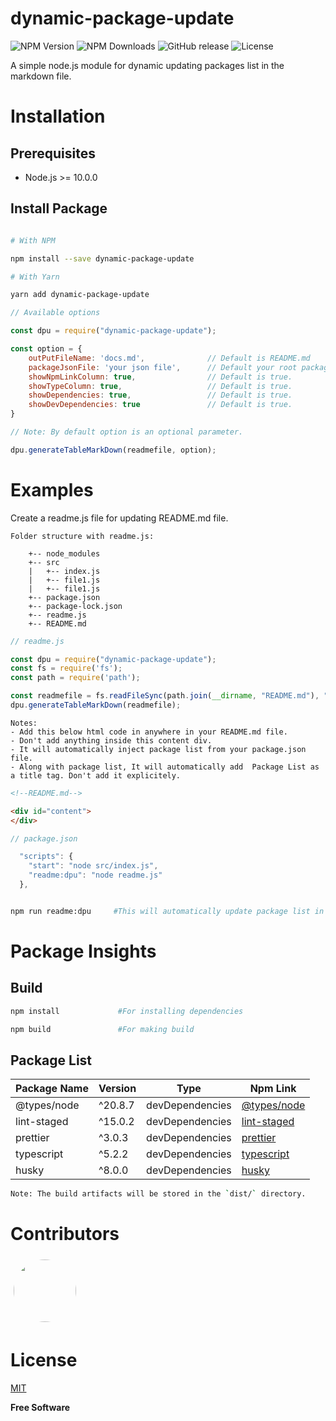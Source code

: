 # dynamic-package-update

![NPM Version](https://img.shields.io/npm/v/dynamic-package-update.svg?style=flat)
![NPM Downloads](https://img.shields.io/npm/dm/dynamic-package-update.svg)
![GitHub release](https://img.shields.io/github/release/shiv-source/dynamic-package-update)
![License](https://img.shields.io/github/license/shiv-source/dynamic-package-update)

A simple node.js module for dynamic updating packages list in the markdown file.


# Installation

## Prerequisites

- Node.js >= 10.0.0


## Install Package

```sh

# With NPM

npm install --save dynamic-package-update

# With Yarn

yarn add dynamic-package-update

```

```js
// Available options

const dpu = require("dynamic-package-update");

const option = {
    outPutFileName: 'docs.md',              // Default is README.md
    packageJsonFile: 'your json file',      // Default your root package.json file no need to set this option. 
    showNpmLinkColumn: true,                // Default is true.
    showTypeColumn: true,                   // Default is true.
    showDependencies: true,                 // Default is true.
    showDevDependencies: true               // Default is true.
}

// Note: By default option is an optional parameter.

dpu.generateTableMarkDown(readmefile, option);
```

# Examples

Create a readme.js file for updating README.md file.

```
Folder structure with readme.js:

    +-- node_modules
    +-- src
    |   +-- index.js
    |   +-- file1.js
    |   +-- file1.js
    +-- package.json
    +-- package-lock.json
    +-- readme.js
    +-- README.md

```

```js
// readme.js

const dpu = require("dynamic-package-update");
const fs = require('fs');
const path = require('path');

const readmefile = fs.readFileSync(path.join(__dirname, "README.md"), "utf8");
dpu.generateTableMarkDown(readmefile);

```

```
Notes:
- Add this below html code in anywhere in your README.md file.
- Don't add anything inside this content div.
- It will automatically inject package list from your package.json file.
- Along with package list, It will automatically add  Package List as a title tag. Don't add it explicitely.

```

```html
<!--README.md-->

<div id="content">
</div>
```

```js
// package.json

  "scripts": {
    "start": "node src/index.js",
    "readme:dpu": "node readme.js"
  },

```

```sh

npm run readme:dpu     #This will automatically update package list in the README.md file

```

# Package Insights

## Build

```sh
npm install             #For installing dependencies

npm build               #For making build
```

<div id="content">

## Package List

 | Package Name | Version | Type | Npm Link |
 | ---- | ---- | ---- | ---- | 
 | @types/node | ^20.8.7 | devDependencies | [@types/node](https://www.npmjs.com/package/@types/node) | 
 | lint-staged | ^15.0.2 | devDependencies | [lint-staged](https://www.npmjs.com/package/lint-staged) | 
 | prettier | ^3.0.3 | devDependencies | [prettier](https://www.npmjs.com/package/prettier) | 
 | typescript | ^5.2.2 | devDependencies | [typescript](https://www.npmjs.com/package/typescript) | 
 | husky | ^8.0.0 | devDependencies | [husky](https://www.npmjs.com/package/husky) | 

</div>


```sh
Note: The build artifacts will be stored in the `dist/` directory.
```

# Contributors

<a href = "https://github.com/shiv-source">
  <img 
    src = "https://avatars.githubusercontent.com/u/56552766?v=4" 
    width="100" 
    height="100"
    style="border-radius: 50%; margin: 5px;" 
  />
</a>

# License

[MIT](https://opensource.org/licenses/MIT)

**Free Software**